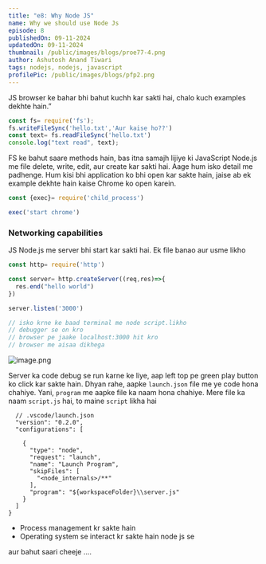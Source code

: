 ```yaml
---
title: "e8: Why Node JS"
name: Why we should use Node Js
episode: 8
publishedOn: 09-11-2024
updatedOn: 09-11-2024
thumbnail: /public/images/blogs/proe77-4.png
author: Ashutosh Anand Tiwari
tags: nodejs, nodejs, javascript
profilePic: /public/images/blogs/pfp2.png
---
```

JS browser ke bahar bhi bahut kuchh kar sakti hai, chalo kuch examples dekhte hain.”

```jsx
const fs= require('fs');
fs.writeFileSync('hello.txt','Aur kaise ho??')
const text= fs.readFileSync('hello.txt')
console.log("text read", text);
```

FS ke bahut saare methods hain, bas itna samajh lijiye ki JavaScript Node.js me file delete, write, edit, aur create kar sakti hai. Aage hum isko detail me padhenge. Hum kisi bhi application ko bhi open kar sakte hain, jaise ab ek example dekhte hain kaise Chrome ko open karein.

```jsx
const {exec}= require('child_process')

exec('start chrome')
```

### Networking capabilities

JS Node.js me server bhi start kar sakti hai. Ek file banao aur usme likho

```jsx
const http= require('http')

const server= http.createServer((req,res)=>{
  res.end("hello world")
})

server.listen('3000')

// isko krne ke baad terminal me node script.likho 
// debugger se on kro
// browser pe jaake localhost:3000 hit kro
// browser me aisaa dikhega
```

![image.png](https://prod-files-secure.s3.us-west-2.amazonaws.com/f04e628e-4c39-4f41-b348-53c143900880/78cad77f-52c8-45b2-9c60-7f859188e732/image.png)

Server ka code debug se run karne ke liye, aap left top pe green play button ko click kar sakte hain. Dhyan rahe, aapke `launch.json` file me ye code hona chahiye. Yani, `program` me aapke file ka naam hona chahiye. Mere file ka naam `script.js` hai, to maine `script` likha hai

```
  // .vscode/launch.json
  "version": "0.2.0",
  "configurations": [

    {
      "type": "node",
      "request": "launch",
      "name": "Launch Program",
      "skipFiles": [
        "<node_internals>/**"
      ],
      "program": "${workspaceFolder}\\server.js"
    }
  ]
}
```

* Process management kr sakte hain
* Operating system se interact kr sakte hain node js se

aur bahut saari cheeje ….
